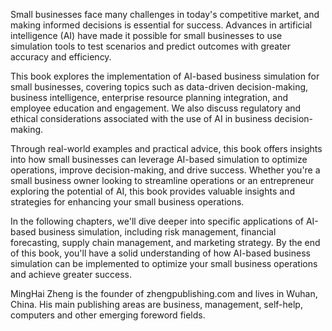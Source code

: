 
Small businesses face many challenges in today's competitive market, and making informed decisions is essential for success. Advances in artificial intelligence (AI) have made it possible for small businesses to use simulation tools to test scenarios and predict outcomes with greater accuracy and efficiency.

This book explores the implementation of AI-based business simulation for small businesses, covering topics such as data-driven decision-making, business intelligence, enterprise resource planning integration, and employee education and engagement. We also discuss regulatory and ethical considerations associated with the use of AI in business decision-making.

Through real-world examples and practical advice, this book offers insights into how small businesses can leverage AI-based simulation to optimize operations, improve decision-making, and drive success. Whether you're a small business owner looking to streamline operations or an entrepreneur exploring the potential of AI, this book provides valuable insights and strategies for enhancing your small business operations.

In the following chapters, we'll dive deeper into specific applications of AI-based business simulation, including risk management, financial forecasting, supply chain management, and marketing strategy. By the end of this book, you'll have a solid understanding of how AI-based business simulation can be implemented to optimize your small business operations and achieve greater success.

MingHai Zheng is the founder of zhengpublishing.com and lives in Wuhan, China. His main publishing areas are business, management, self-help, computers and other emerging foreword fields.
